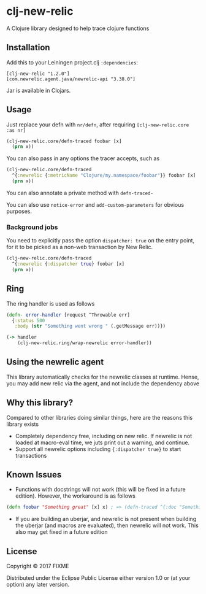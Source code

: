 # clj-new-relic

A Clojure library designed to help trace clojure functions

## Installation

Add this to your Leiningen project.clj `:dependencies`:

    [clj-new-relic "1.2.0"]
    [com.newrelic.agent.java/newrelic-api "3.38.0"]

Jar is available in Clojars.

## Usage

Just replace your defn with `nr/defn`, after requiring `[clj-new-relic.core :as nr]`

```clojure
(clj-new-relic.core/defn-traced foobar [x]
  (prn x))
```

You can also pass in any options the tracer accepts, such as

```clojure
(clj-new-relic.core/defn-traced
  ^{:newrelic {:metricName "Clojure/my.namespace/foobar"}} foobar [x]
  (prn x))
```

You can also annotate a private method with `defn-traced-`

You can also use `notice-error` and `add-custom-parameters` for obvious purposes.

### Background jobs

You need to explicitly pass the option `dispatcher: true` on the entry point, for it to be picked as a non-web transaction by New Relic.

```clojure
(clj-new-relic.core/defn-traced
  ^{:newrelic {:dispatcher true} foobar [x]
  (prn x))
```

## Ring

The ring handler is used as follows

```clojure
(defn- error-handler [request ^Throwable err]
  {:status 500
   :body (str "Something went wrong " (.getMessage err))})

(-> handler
    (clj-new-relic.ring/wrap-newrelic error-handler))
```

## Using the newrelic agent

This library automatically checks for the newrelic classes at runtime. Hense, you may add new relic via the agent, and not include the dependency above

## Why this library?

Compared to other libraries doing similar things, here are the reasons this library exists

* Completely dependency free, including on new relic. If newrelic is not loaded at macro-eval time, we juts print out a warning, and continue.
* Support all newrelic options including `{:dispatcher true}` to start transactions

## Known Issues

* Functions with docstrings will not work (this will be fixed in a future edition). However, the workaround is as follows

```clojure
(defn foobar "Something great" [x] x) ; => (defn-traced ^{:doc "Something great"} foobar [x] x)
```

* If you are building an uberjar, and newrelic is not present when building the uberjar (and macros are evaluated), then newrelic will not work. This also may get fixed in a future edition

## License

Copyright © 2017 FIXME

Distributed under the Eclipse Public License either version 1.0 or (at
your option) any later version.
